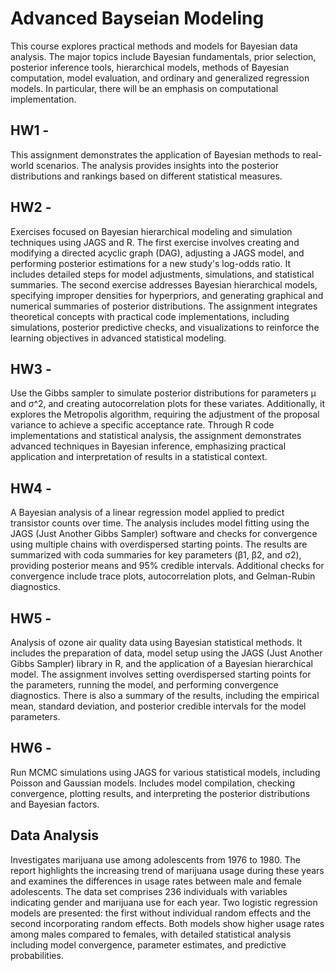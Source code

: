 # Advanced Bayseian Modeling
This course explores practical methods and models for Bayesian data analysis. The major topics include Bayesian fundamentals, prior selection, posterior inference tools, hierarchical models, methods of Bayesian computation, model evaluation, and ordinary and generalized regression models. In particular, there will be an emphasis on computational implementation.

## HW1 - 
This assignment demonstrates the application of Bayesian methods to real-world scenarios. The analysis provides insights into the posterior distributions and rankings based on different statistical measures.

## HW2 - 
Exercises focused on Bayesian hierarchical modeling and simulation techniques using JAGS and R. The first exercise involves creating and modifying a directed acyclic graph (DAG), adjusting a JAGS model, and performing posterior estimations for a new study's log-odds ratio. It includes detailed steps for model adjustments, simulations, and statistical summaries. The second exercise addresses Bayesian hierarchical models, specifying improper densities for hyperpriors, and generating graphical and numerical summaries of posterior distributions. The assignment integrates theoretical concepts with practical code implementations, including simulations, posterior predictive checks, and visualizations to reinforce the learning objectives in advanced statistical modeling.

## HW3 -
Use the Gibbs sampler to simulate posterior distributions for parameters μ and σ^2, and creating autocorrelation plots for these variates. Additionally, it explores the Metropolis algorithm, requiring the adjustment of the proposal variance to achieve a specific acceptance rate. Through R code implementations and statistical analysis, the assignment demonstrates advanced techniques in Bayesian inference, emphasizing practical application and interpretation of results in a statistical context. 

## HW4 - 
A Bayesian analysis of a linear regression model applied to predict transistor counts over time. The analysis includes model fitting using the JAGS (Just Another Gibbs Sampler) software and checks for convergence using multiple chains with overdispersed starting points. The results are summarized with coda summaries for key parameters (β1, β2, and σ2), providing posterior means and 95% credible intervals. Additional checks for convergence include trace plots, autocorrelation plots, and Gelman-Rubin diagnostics.

## HW5 -
Analysis of ozone air quality data using Bayesian statistical methods. It includes the preparation of data, model setup using the JAGS (Just Another Gibbs Sampler) library in R, and the application of a Bayesian hierarchical model. The assignment involves setting overdispersed starting points for the parameters, running the model, and performing convergence diagnostics. There is also a summary of the results, including the empirical mean, standard deviation, and posterior credible intervals for the model parameters.

## HW6 -
Run MCMC simulations using JAGS for various statistical models, including Poisson and Gaussian models. Includes model compilation, checking convergence, plotting results, and interpreting the posterior distributions and Bayesian factors.

## Data Analysis
Investigates marijuana use among adolescents from 1976 to 1980. The report highlights the increasing trend of marijuana usage during these years and examines the differences in usage rates between male and female adolescents. The data set comprises 236 individuals with variables indicating gender and marijuana use for each year. Two logistic regression models are presented: the first without individual random effects and the second incorporating random effects. Both models show higher usage rates among males compared to females, with detailed statistical analysis including model convergence, parameter estimates, and predictive probabilities.
